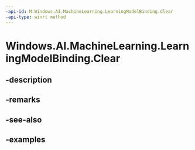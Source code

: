 ```yaml
---
-api-id: M:Windows.AI.MachineLearning.LearningModelBinding.Clear
-api-type: winrt method
---
```


<!-- Method syntax.
public void LearningModelBinding.Clear()
-->

# Windows.AI.MachineLearning.LearningModelBinding.Clear

## -description

## -remarks

## -see-also

## -examples

